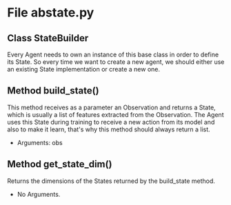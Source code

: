 # File abstate.py

## Class StateBuilder

Every Agent needs to own an instance of this base class in order to define its State. So every time
we want to create a new agent, we should either use an existing State implementation or create a new
one.

## Method build_state()

This method receives as a parameter an Observation and returns a State, which is usually a list of
features extracted from the Observation. The Agent uses this State during training to receive a new
action from its model and also to make it learn, that's why this method should always return a list.

- Arguments: obs

## Method get_state_dim()

Returns the dimensions of the States returned by the build_state method.

- No Arguments.
